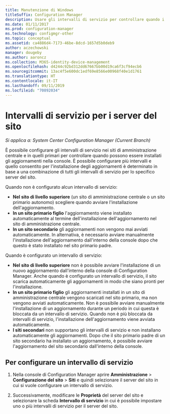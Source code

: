 ```yaml
---
title: Manutenzione di Windows
titleSuffix: Configuration Manager
description: Usare gli intervalli di servizio per controllare quando i siti di System Center Configuration Manager installano gli aggiornamenti.
ms.date: 01/11/2017
ms.prod: configuration-manager
ms.technology: configmgr-other
ms.topic: conceptual
ms.assetid: ca4886d4-7173-46be-8dcd-1657d5b0deb9
author: aczechowski
manager: dougeby
ms.author: aaroncz
ms.collection: M365-identity-device-management
ms.openlocfilehash: d4244c92bd312dd67667bb00d19ca6f3cf94ecb6
ms.sourcegitcommit: 13ac4f5e600dc1edf69e8566e00968f40e1d1761
ms.translationtype: HT
ms.contentlocale: it-IT
ms.lasthandoff: 09/11/2019
ms.locfileid: "70892034"
---
```

#  <a name="service-windows-for-site-servers"></a>Intervalli di servizio per i server del sito

*Si applica a: System Center Configuration Manager (Current Branch)*

È possibile configurare gli intervalli di servizio nei siti di amministrazione centrale e in quelli primari per controllare quando possono essere installati gli aggiornamenti nella console.  È possibile configurare più intervalli e quello consentito per l'installazione degli aggiornamenti è determinato in base a una combinazione di tutti gli intervalli di servizio per lo specifico server del sito.

Quando non è configurato alcun intervallo di servizio:
- **Nel sito di livello superiore** (un sito di amministrazione centrale o un sito primario autonomo) scegliere quando avviare l'installazione dell'aggiornamento.
- **In un sito primario figlio** l'aggiornamento viene installato automaticamente al termine dell'installazione dell'aggiornamento nel sito di amministrazione centrale.
- **In un sito secondario** gli aggiornamenti non vengono mai avviati automaticamente. In alternativa, è necessario avviare manualmente l'installazione dell'aggiornamento dall'interno della console dopo che questo è stato installato nel sito primario padre.

Quando è configurato un intervallo di servizio:
- **Nel sito di livello superiore** non è possibile avviare l'installazione di un nuovo aggiornamento dall'interno della console di Configuration Manager. Anche quando è configurato un intervallo di servizio, il sito scarica automaticamente gli aggiornamenti in modo che siano pronti per l'installazione.  
- **In un sito primario figlio** gli aggiornamenti installati in un sito di amministrazione centrale vengono scaricati nel sito primario, ma non vengono avviati automaticamente. Non è possibile avviare manualmente l'installazione di un aggiornamento durante un periodo in cui questa è bloccata da un intervallo di servizio. Quando non è più bloccata da intervalli di servizio, l'installazione dell'aggiornamento viene avviata automaticamente.
- **I siti secondari** non supportano gli intervalli di servizio e non installano automaticamente gli aggiornamenti. Dopo che il sito primario padre di un sito secondario ha installato un aggiornamento, è possibile avviare l'aggiornamento del sito secondario dall'interno della console.

## <a name="to-configure-a-service-window"></a>Per configurare un intervallo di servizio

1.  Nella console di Configuration Manager aprire **Amministrazione** > **Configurazione del sito** > **Siti** e quindi selezionare il server del sito in cui si vuole configurare un intervallo di servizio.  

2.  Successivamente, modificare le **Proprietà** del server del sito e selezionare la scheda **Intervallo di servizio** in cui è possibile impostare uno o più intervalli di servizio per il server del sito.  
